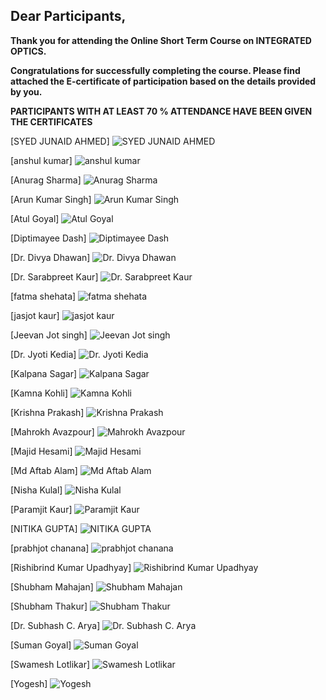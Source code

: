 ## Dear Participants,

**Thank you for attending the Online Short Term Course on INTEGRATED OPTICS.** 

**Congratulations for successfully completing the course. Please find attached the E-certificate of participation based on the details provided by you.**

**PARTICIPANTS WITH AT LEAST 70 % ATTENDANCE HAVE BEEN GIVEN THE CERTIFICATES**

[SYED JUNAID AHMED]
![SYED JUNAID AHMED](https://github.com/NANOPHOTONIC-RESEARCH-SOCIETY-AT-PEC/STC_on_Integrated_Optics/blob/main/Certificates/files/1.jpg)

[anshul kumar]
![anshul kumar](https://github.com/NANOPHOTONIC-RESEARCH-SOCIETY-AT-PEC/STC_on_Integrated_Optics/blob/main/Certificates/files/ANSHUL%20KUMAR.jpg)

[Anurag Sharma]
![Anurag Sharma](https://github.com/NANOPHOTONIC-RESEARCH-SOCIETY-AT-PEC/STC_on_Integrated_Optics/blob/main/Certificates/files/ANURAG.jpg)

[Arun Kumar Singh]
![Arun Kumar Singh](https://github.com/NANOPHOTONIC-RESEARCH-SOCIETY-AT-PEC/STC_on_Integrated_Optics/blob/main/Certificates/files/ARUN%20KUMAR%20SINGH.jpg)

[Atul Goyal]
![Atul Goyal](https://github.com/NANOPHOTONIC-RESEARCH-SOCIETY-AT-PEC/STC_on_Integrated_Optics/blob/main/Certificates/files/ATUL.jpg)

[Diptimayee Dash]
![Diptimayee Dash](https://github.com/NANOPHOTONIC-RESEARCH-SOCIETY-AT-PEC/STC_on_Integrated_Optics/blob/main/Certificates/files/DIPTIMAYEE.jpg)

[Dr. Divya Dhawan]
![Dr. Divya Dhawan](https://github.com/NANOPHOTONIC-RESEARCH-SOCIETY-AT-PEC/STC_on_Integrated_Optics/blob/main/Certificates/files/DIVYA%20DHAWAN.jpg)

[Dr. Sarabpreet Kaur]
![Dr. Sarabpreet Kaur](https://github.com/NANOPHOTONIC-RESEARCH-SOCIETY-AT-PEC/STC_on_Integrated_Optics/blob/main/Certificates/files/DR%20SARABPREET.jpg)

[fatma shehata]
![fatma shehata](https://github.com/NANOPHOTONIC-RESEARCH-SOCIETY-AT-PEC/STC_on_Integrated_Optics/blob/main/Certificates/files/FATMA.jpg)

[jasjot kaur]
![jasjot kaur](https://github.com/NANOPHOTONIC-RESEARCH-SOCIETY-AT-PEC/STC_on_Integrated_Optics/blob/main/Certificates/files/jasjot.jpg)

[Jeevan Jot singh]
![Jeevan Jot singh](https://github.com/NANOPHOTONIC-RESEARCH-SOCIETY-AT-PEC/STC_on_Integrated_Optics/blob/main/Certificates/files/JEEEVAN.jpg)

[Dr. Jyoti Kedia]
![Dr. Jyoti Kedia](https://github.com/NANOPHOTONIC-RESEARCH-SOCIETY-AT-PEC/STC_on_Integrated_Optics/blob/main/Certificates/files/jyoti%20kedia.jpg)

[Kalpana Sagar]
![Kalpana Sagar](https://github.com/NANOPHOTONIC-RESEARCH-SOCIETY-AT-PEC/STC_on_Integrated_Optics/blob/main/Certificates/files/KALPANA.jpg)

[Kamna Kohli]
![Kamna Kohli](https://github.com/NANOPHOTONIC-RESEARCH-SOCIETY-AT-PEC/STC_on_Integrated_Optics/blob/main/Certificates/files/KAMNA.jpg)

[Krishna Prakash]
![Krishna Prakash](https://github.com/NANOPHOTONIC-RESEARCH-SOCIETY-AT-PEC/STC_on_Integrated_Optics/blob/main/Certificates/files/KRISHNA%20PRAKASH.jpg)

[Mahrokh Avazpour]
![Mahrokh Avazpour](https://github.com/NANOPHOTONIC-RESEARCH-SOCIETY-AT-PEC/STC_on_Integrated_Optics/blob/main/Certificates/files/MAHROKH.jpg)

[Majid Hesami]
![Majid Hesami](https://github.com/NANOPHOTONIC-RESEARCH-SOCIETY-AT-PEC/STC_on_Integrated_Optics/blob/main/Certificates/files/MAJID.jpg)

[Md Aftab Alam]
![Md Aftab Alam](https://github.com/NANOPHOTONIC-RESEARCH-SOCIETY-AT-PEC/STC_on_Integrated_Optics/blob/main/Certificates/files/AFTAB%20ALAM.jpg)

[Nisha Kulal]
![Nisha Kulal](https://github.com/NANOPHOTONIC-RESEARCH-SOCIETY-AT-PEC/STC_on_Integrated_Optics/blob/main/Certificates/files/NISHA%20KULAL.jpg)

[Paramjit Kaur]
![Paramjit Kaur](https://github.com/NANOPHOTONIC-RESEARCH-SOCIETY-AT-PEC/STC_on_Integrated_Optics/blob/main/Certificates/files/PARAMJIT.jpg)

[NITIKA GUPTA]
![NITIKA GUPTA](https://github.com/NANOPHOTONIC-RESEARCH-SOCIETY-AT-PEC/STC_on_Integrated_Optics/blob/main/Certificates/files/NITIKA.jpg)

[prabhjot chanana]
![prabhjot chanana](https://github.com/NANOPHOTONIC-RESEARCH-SOCIETY-AT-PEC/STC_on_Integrated_Optics/blob/main/Certificates/files/PRABHJOT_CHANANA.jpg)

[Rishibrind Kumar Upadhyay]
![Rishibrind Kumar Upadhyay](https://github.com/NANOPHOTONIC-RESEARCH-SOCIETY-AT-PEC/STC_on_Integrated_Optics/blob/main/Certificates/files/RISHIBRIND.jpg)

[Shubham Mahajan]
![Shubham Mahajan](https://github.com/NANOPHOTONIC-RESEARCH-SOCIETY-AT-PEC/STC_on_Integrated_Optics/blob/main/Certificates/files/SHUBHAM%20MAHAJAN.jpg)

[Shubham Thakur]
![Shubham Thakur](https://github.com/NANOPHOTONIC-RESEARCH-SOCIETY-AT-PEC/STC_on_Integrated_Optics/blob/main/Certificates/files/SHUBHAM.jpg)

[Dr. Subhash C. Arya]
![Dr. Subhash C. Arya](https://github.com/NANOPHOTONIC-RESEARCH-SOCIETY-AT-PEC/STC_on_Integrated_Optics/blob/main/Certificates/files/SUBHASH.jpg)

[Suman Goyal]
![Suman Goyal](https://github.com/NANOPHOTONIC-RESEARCH-SOCIETY-AT-PEC/STC_on_Integrated_Optics/blob/main/Certificates/files/SUMAN%20GOYAL.jpg)

[Swamesh Lotlikar]
![Swamesh Lotlikar](https://github.com/NANOPHOTONIC-RESEARCH-SOCIETY-AT-PEC/STC_on_Integrated_Optics/blob/main/Certificates/files/LOTLIKAR.jpg)

[Yogesh]
![Yogesh](https://github.com/NANOPHOTONIC-RESEARCH-SOCIETY-AT-PEC/STC_on_Integrated_Optics/blob/main/Certificates/files/YOGESH.jpg)

